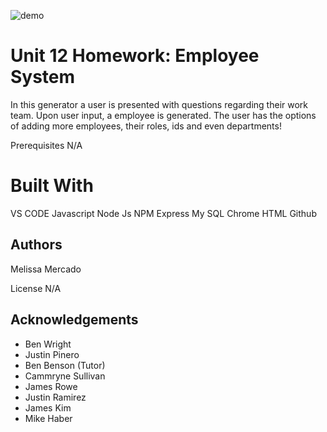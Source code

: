 ![demo](es.gif)

# Unit 12 Homework: Employee System

In this generator a user is presented with questions regarding their work team. Upon user input, a employee is generated. The user has the options of adding more employees, their roles, ids and even departments!

Prerequisites N/A

# Built With

VS CODE
Javascript
Node Js
NPM Express
My SQL
Chrome
HTML
Github

## Authors

Melissa Mercado

License N/A

## Acknowledgements

- Ben Wright
- Justin Pinero
- Ben Benson (Tutor)
- Cammryne Sullivan
- James Rowe
- Justin Ramirez
- James Kim
- Mike Haber
